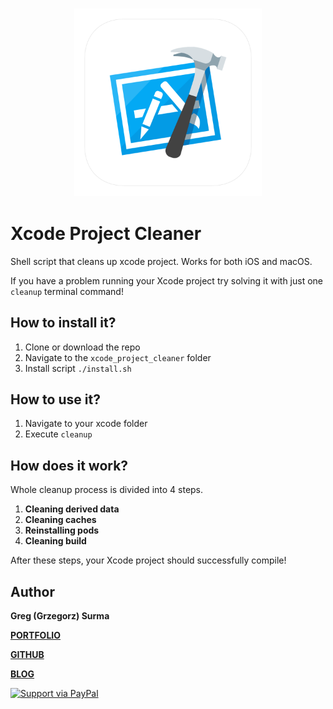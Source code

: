 <h3 align="center">
  <img src="assets/xcode_project_cleaner_icon_web.png" width="300">
</h3>


# Xcode Project Cleaner
Shell script that cleans up xcode project. Works for both iOS and macOS.

If you have a problem running your Xcode project try solving it with just one `cleanup` terminal command!

## How to install it?
1. Clone or download the repo
2. Navigate to the `xcode_project_cleaner` folder
2. Install script `./install.sh`


## How to use it?
1. Navigate to your xcode folder
2. Execute `cleanup`

## How does it work?
Whole cleanup process is divided into 4 steps.

1. **Cleaning derived data**
2. **Cleaning caches**
3. **Reinstalling pods**
4. **Cleaning build**

After these steps, your Xcode project should successfully compile!

## Author

**Greg (Grzegorz) Surma**

[**PORTFOLIO**](https://gsurma.github.io)

[**GITHUB**](https://github.com/gsurma)

[**BLOG**](https://medium.com/@gsurma)

<a href="https://www.paypal.com/paypalme2/grzegorzsurma115">
  <img alt="Support via PayPal" src="https://cdn.rawgit.com/twolfson/paypal-github-button/1.0.0/dist/button.svg"/>
</a>


